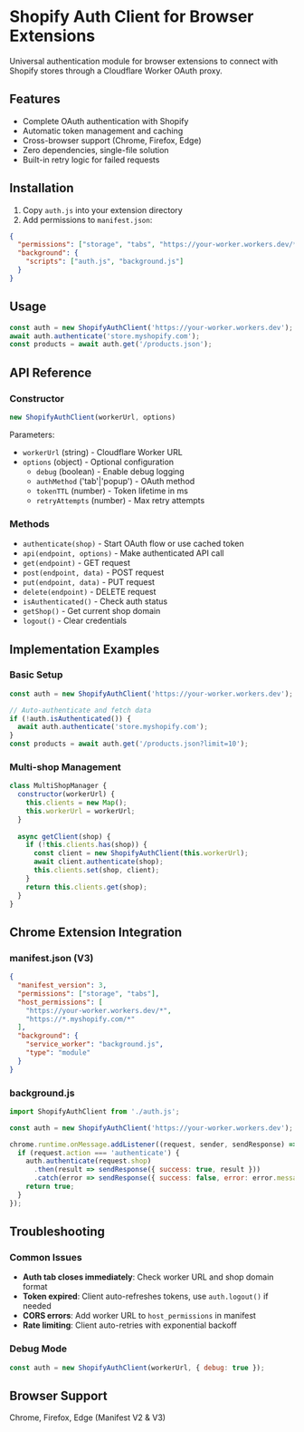 # Shopify Auth Client for Browser Extensions

Universal authentication module for browser extensions to connect with Shopify stores through a Cloudflare Worker OAuth proxy.

## Features

- Complete OAuth authentication with Shopify
- Automatic token management and caching
- Cross-browser support (Chrome, Firefox, Edge)
- Zero dependencies, single-file solution
- Built-in retry logic for failed requests

## Installation

1. Copy `auth.js` into your extension directory
2. Add permissions to `manifest.json`:

```json
{
  "permissions": ["storage", "tabs", "https://your-worker.workers.dev/*"],
  "background": {
    "scripts": ["auth.js", "background.js"]
  }
}
```

## Usage

```javascript
const auth = new ShopifyAuthClient('https://your-worker.workers.dev');
await auth.authenticate('store.myshopify.com');
const products = await auth.get('/products.json');
```

## API Reference

### Constructor
```javascript
new ShopifyAuthClient(workerUrl, options)
```

Parameters:
- `workerUrl` (string) - Cloudflare Worker URL
- `options` (object) - Optional configuration
  - `debug` (boolean) - Enable debug logging
  - `authMethod` ('tab'|'popup') - OAuth method
  - `tokenTTL` (number) - Token lifetime in ms
  - `retryAttempts` (number) - Max retry attempts

### Methods

- `authenticate(shop)` - Start OAuth flow or use cached token
- `api(endpoint, options)` - Make authenticated API call
- `get(endpoint)` - GET request
- `post(endpoint, data)` - POST request  
- `put(endpoint, data)` - PUT request
- `delete(endpoint)` - DELETE request
- `isAuthenticated()` - Check auth status
- `getShop()` - Get current shop domain
- `logout()` - Clear credentials

## Implementation Examples

### Basic Setup
```javascript
const auth = new ShopifyAuthClient('https://your-worker.workers.dev');

// Auto-authenticate and fetch data
if (!auth.isAuthenticated()) {
  await auth.authenticate('store.myshopify.com');
}
const products = await auth.get('/products.json?limit=10');
```

### Multi-shop Management
```javascript
class MultiShopManager {
  constructor(workerUrl) {
    this.clients = new Map();
    this.workerUrl = workerUrl;
  }
  
  async getClient(shop) {
    if (!this.clients.has(shop)) {
      const client = new ShopifyAuthClient(this.workerUrl);
      await client.authenticate(shop);
      this.clients.set(shop, client);
    }
    return this.clients.get(shop);
  }
}
```

## Chrome Extension Integration

### manifest.json (V3)
```json
{
  "manifest_version": 3,
  "permissions": ["storage", "tabs"],
  "host_permissions": [
    "https://your-worker.workers.dev/*",
    "https://*.myshopify.com/*"
  ],
  "background": {
    "service_worker": "background.js",
    "type": "module"
  }
}
```

### background.js
```javascript
import ShopifyAuthClient from './auth.js';

const auth = new ShopifyAuthClient('https://your-worker.workers.dev');

chrome.runtime.onMessage.addListener((request, sender, sendResponse) => {
  if (request.action === 'authenticate') {
    auth.authenticate(request.shop)
      .then(result => sendResponse({ success: true, result }))
      .catch(error => sendResponse({ success: false, error: error.message }));
    return true;
  }
});
```

## Troubleshooting

### Common Issues

- **Auth tab closes immediately**: Check worker URL and shop domain format
- **Token expired**: Client auto-refreshes tokens, use `auth.logout()` if needed  
- **CORS errors**: Add worker URL to `host_permissions` in manifest
- **Rate limiting**: Client auto-retries with exponential backoff

### Debug Mode
```javascript
const auth = new ShopifyAuthClient(workerUrl, { debug: true });
```

## Browser Support
Chrome, Firefox, Edge (Manifest V2 & V3)
